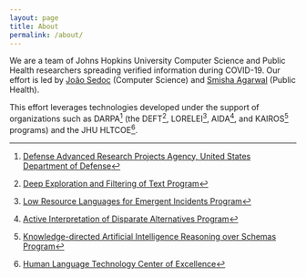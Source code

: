 ```yaml
---
layout: page
title: About
permalink: /about/
---
```

We are a team of Johns Hopkins University Computer Science and Public Health researchers spreading verified information during COVID-19.
Our effort is led by [João Sedoc](https://www.cs.jhu.edu/faculty/joao-sedoc/) (Computer Science) and [Smisha Agarwal](https://www.jhsph.edu/faculty/directory/profile/2943/smisha-agarwal) (Public Health).


This effort leverages technologies developed under the support of organizations such as DARPA[^1] (the DEFT[^2], LORELEI[^3], AIDA[^4], and KAIROS[^5] programs) and the JHU HLTCOE[^6]. 

[^1]: [Defense Advanced Research Projects Agency, United States Department of Defense](https://www.darpa.mil/program/deep-exploration-and-filtering-of-text)
[^2]: [Deep Exploration and Filtering of Text Program](https://www.darpa.mil/program/deep-exploration-and-filtering-of-text)
[^3]: [Low Resource Languages for Emergent Incidents Program](https://www.darpa.mil/program/low-resource-languages-for-emergent-incidents)
[^4]: [Active Interpretation of Disparate Alternatives Program](https://www.darpa.mil/program/deep-exploration-and-filtering-of-text)
[^5]: [Knowledge-directed Artificial Intelligence Reasoning over Schemas Program](https://www.darpa.mil/program/knowledge-directed-artificial-intelligence-reasoning-over-schemas)
[^6]: [Human Language Technology Center of Excellence](https://hltcoe.jhu.edu/)